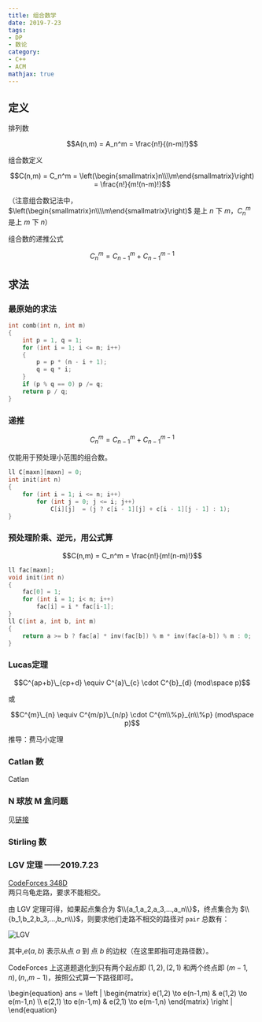 ```yaml
---
title: 组合数学
date: 2019-7-23
tags:
- DP
- 数论
category:
- C++
- ACM
mathjax: true
---
```


## 定义

排列数

$$A(n,m) = A_n^m = \frac{n!}{(n-m)!}$$

组合数定义

$$C(n,m) = C_n^m = \left(\begin{smallmatrix}n\\\\m\end{smallmatrix}\right) = \frac{n!}{m!(n-m)!}$$

（注意组合数记法中，$\left(\begin{smallmatrix}n\\\\m\end{smallmatrix}\right)$ 是上 $n$ 下 $m$，$C_n^m$ 是上 $m$ 下 $n$）

组合数的递推公式

$$C_n^m = C_{n-1}^m + C_{n-1}^{m-1}$$

## 求法

### 最原始的求法

```c++
int comb(int n, int m)
{
    int p = 1, q = 1;
    for (int i = 1; i <= m; i++)
    {
        p = p * (n - i + 1);
        q = q * i;
    }
    if (p % q == 0) p /= q;
    return p / q;
}
```

### 递推

$$C_n^m = C_{n-1}^m + C_{n-1}^{m-1}$$

仅能用于预处理小范围的组合数。

```c++
ll C[maxn][maxn] = 0;
int init(int n)
{
    for (int i = 1; i <= n; i++)
        for (int j = 0; j <= i; j++)
            C[i][j]  = (j ? c[i - 1][j] + c[i - 1][j - 1] : 1);
}
```

### 预处理阶乘、逆元，用公式算

$$C(n,m) = C_n^m = \frac{n!}{m!(n-m)!}$$

```c++
ll fac[maxn];
void init(int n)
{
    fac[0] = 1;
    for (int i = 1; i< n; i++)
        fac[i] = i * fac[i-1];
}
ll C(int a, int b, int m)
{
    return a >= b ? fac[a] * inv(fac[b]) % m * inv(fac[a-b]) % m : 0;
}
```

### Lucas定理

$$C^{ap+b}\_{cp+d} \equiv C^{a}\_{c} \cdot C^{b}_{d} (mod\space p)$$

或

$$C^{m}\_{n} \equiv C^{m/p}\_{n/p} \cdot C^{m\\%p}_{n\\%p} (mod\space p)$$

推导：费马小定理

### Catlan 数

Catlan

### N 球放 M 盒问题

见[链接](../把球放进盒的八类组合问题)

### Stirling 数

### LGV 定理 ——2019.7.23

[CodeForces 348D](https://codeforces.com/contest/348/problem/D)  
两只乌龟走路，要求不能相交。

由 LGV 定理可得，如果起点集合为 $\\{a_1,a_2,a_3,...,a_n\\}$，终点集合为 $\\{b_1,b_2,b_3,...,b_n\\}$，则要求他们走路不相交的路径对 `pair` 总数有：

![LGV](https://wikimedia.org/api/rest_v1/media/math/render/svg/f79ad49c8abc2c20f9358884e7735e320a74c6b3)

其中,$e(a,b)$ 表示从点 $a$ 到 点 $b$ 的边权（在这里即指可走路径数）。

CodeForces 上这道题退化到只有两个起点即 $(1,2),(2,1)$ 和两个终点即 $(m-1,n),(n,,m-1)$，按照公式算一下路径即可。

\begin{equation}
ans =
\left |
\begin{matrix}
e(1,2) \to e(n-1,m) & e(1,2) \to e(m-1,n) \\\\
e(2,1) \to e(n-1,m) & e(2,1) \to e(m-1,n)
\end{matrix}
\right |
\end{equation}
